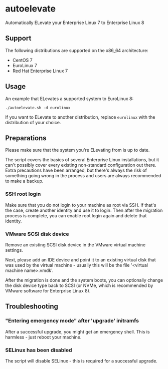 # autoelevate

Automatically ELevate your Enterprise Linux 7 to Enterprise Linux 8

## Support

The following distributions are supported on the x86_64 architecture:

- CentOS 7
- EuroLinux 7
- Red Hat Enterprise Linux 7

## Usage

An example that ELevates a supported system to EuroLinux 8:

```
./autoelevate.sh -d eurolinux
```

If you want to ELevate to another distribution, replace `eurolinux` with the distribution of your choice.

## Preparations

Please make sure that the system you're ELevating from is up to date.

The script covers the basics of several Enterprise Linux installations, but it can't possibly cover every existing non-standard configuration out there.
Extra precautions have been arranged, but there's always the risk of something going wrong in the process and users are always recommended to make a backup.

### SSH root login

Make sure that you do not login to your machine as root via SSH. If that's the case, create another identity and use it to login. Then after the migration process is complete, you can enable root login again and delete that identity.

### VMware SCSI disk device

Remove an existing SCSI disk device in the VMware virtual machine settings.

Next, please add an IDE device and point it to an existing virtual disk that was used by the virtual machine - usually this will be the file '\<virtual machine name\>.vmdk'.

After the migration is done and the system boots, you can optionally change the disk device type back to SCSI (or NVMe, which is recommended by VMware software for Enterprise Linux 8).


## Troubleshooting

### "Entering emergency mode" after 'upgrade' initramfs

After a successful upgrade, you might get an emergency shell. This is harmless - just reboot your machine.

### SELinux has been disabled

The script will disable SELinux - this is required for a successful upgrade.
